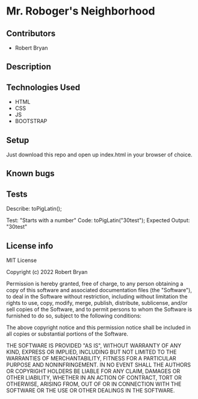 # Mr. Roboger's Neighborhood

## Contributors

* Robert Bryan

## Description



## Technologies Used

* HTML
* CSS
* JS
* BOOTSTRAP

## Setup

Just download this repo and open up index.html in your browser of choice.

## Known bugs

## Tests

Describe: toPigLatin();

Test: "Starts with a number" Code: toPigLatin("30test"); Expected Output: "30test"

## License info

MIT License

Copyright (c) 2022 Robert Bryan

Permission is hereby granted, free of charge, to any person obtaining a copy
of this software and associated documentation files (the "Software"), to deal
in the Software without restriction, including without limitation the rights
to use, copy, modify, merge, publish, distribute, sublicense, and/or sell
copies of the Software, and to permit persons to whom the Software is
furnished to do so, subject to the following conditions:

The above copyright notice and this permission notice shall be included in all
copies or substantial portions of the Software.

THE SOFTWARE IS PROVIDED "AS IS", WITHOUT WARRANTY OF ANY KIND, EXPRESS OR
IMPLIED, INCLUDING BUT NOT LIMITED TO THE WARRANTIES OF MERCHANTABILITY,
FITNESS FOR A PARTICULAR PURPOSE AND NONINFRINGEMENT. IN NO EVENT SHALL THE
AUTHORS OR COPYRIGHT HOLDERS BE LIABLE FOR ANY CLAIM, DAMAGES OR OTHER
LIABILITY, WHETHER IN AN ACTION OF CONTRACT, TORT OR OTHERWISE, ARISING FROM,
OUT OF OR IN CONNECTION WITH THE SOFTWARE OR THE USE OR OTHER DEALINGS IN THE
SOFTWARE.